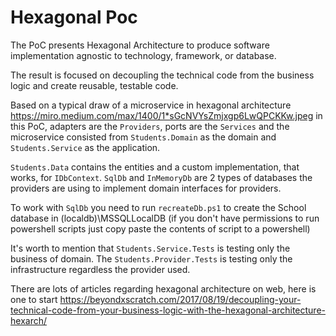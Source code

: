 # Hexagonal Poc

The PoC presents Hexagonal Architecture to produce software implementation agnostic to technology, framework, or database. 

The result is focused on decoupling the technical code from the business logic and create reusable, testable code.

Based on a typical draw of a microservice in hexagonal architecture https://miro.medium.com/max/1400/1*sGcNVYsZmjxgp6LwQPCKKw.jpeg 
in this PoC, adapters are the `Providers`, ports are the `Services` and the microservice consisted from `Students.Domain` as the domain and `Students.Service` as the application.

`Students.Data` contains the entities and a custom implementation, that works, for `IDbContext`. 
`SqlDb` and `InMemoryDb` are 2 types of databases the providers are using to implement domain interfaces for providers.

To work with `SqlDb` you need to run `recreateDb.ps1` to create the School database in (localdb)\MSSQLLocalDB 
(if you don't have permissions to run powershell scripts just copy paste the contents of script to a powershell)

It's worth to mention that `Students.Service.Tests` is testing only the business of domain. The `Students.Provider.Tests` is testing only the infrastructure regardless the provider used.

There are lots of articles regarding hexagonal architecture on web, here is one to start https://beyondxscratch.com/2017/08/19/decoupling-your-technical-code-from-your-business-logic-with-the-hexagonal-architecture-hexarch/
